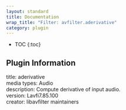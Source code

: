 ```yaml
---
layout: standard
title: Documentation
wrap_title: "Filter: avfilter.aderivative"
category: plugin
---
```

* TOC
{:toc}

## Plugin Information

title: aderivative  
media types:
Audio  
description: Compute derivative of input audio.  
version: Lavfi7.85.100  
creator: libavfilter maintainers  
